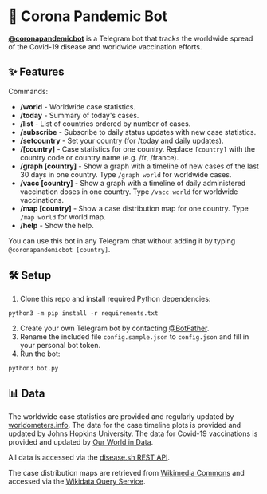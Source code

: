 # 🦠 Corona Pandemic Bot

[**@coronapandemicbot**](https://t.me/coronapandemicbot) is a Telegram bot that tracks the worldwide spread of the Covid-19 disease and worldwide vaccination efforts.

## ✨ Features

Commands:
- **/world** - Worldwide case statistics.
- **/today** - Summary of today's cases.
- **/list** - List of countries ordered by number of cases.
- **/subscribe** - Subscribe to daily status updates with new case statistics.
- **/setcountry** - Set your country (for /today and daily updates).
- **/[country]** - Case statistics for one country. Replace `[country]` with the country code or country name (e.g. /fr, /france).
- **/graph [country]** - Show a graph with a timeline of new cases of the last 30 days in one country. Type `/graph world` for worldwide cases.
- **/vacc [country]** - Show a graph with a timeline of daily administered vaccination doses in one country. Type `/vacc world` for worldwide vaccinations.
- **/map [country]** - Show a case distribution map for one country. Type `/map world` for world map.
- **/help** - Show the help.

You can use this bot in any Telegram chat without adding it by typing `@coronapandemicbot [country]`.

## 🛠 Setup

1. Clone this repo and install required Python dependencies:
```
python3 -m pip install -r requirements.txt
```
2. Create your own Telegram bot by contacting [@BotFather](https://t.me/BotFather).
3. Rename the included file `config.sample.json` to `config.json` and fill in your personal bot token.  
3. Run the bot:
```
python3 bot.py
```

## 📊 Data

The worldwide case statistics are provided and regularly updated by [worldometers.info](https://www.worldometers.info/coronavirus/).
The data for the case timeline plots is provided and updated by Johns Hopkins University.
The data for Covid-19 vaccinations is provided and updated by [Our World in Data](https://ourworldindata.org/covid-vaccinations).

All data is accessed via the [disease.sh REST API](https://github.com/disease-sh/API).

The case distribution maps are retrieved from [Wikimedia Commons](https://commons.wikimedia.org/wiki/Main_Page) and accessed via the [Wikidata Query Service](https://query.wikidata.org/).
